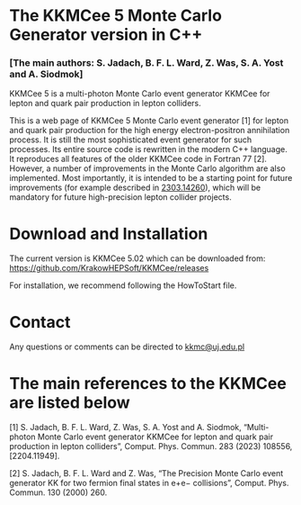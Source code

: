 # The KKMCee 5 Monte Carlo Generator version in C++ 
### [The main authors: S. Jadach, B. F. L. Ward, Z. Was, S. A. Yost and A. Siodmok] 

KKMCee 5 is a multi-photon Monte Carlo event generator KKMCee for lepton and quark pair production in lepton colliders.

This is a web page of KKMCee 5 Monte Carlo event generator [1] for lepton and quark pair production for the high energy electron-positron annihilation process. 
It is still the most sophisticated event generator for such processes. Its entire source code is rewritten in the modern C++ language. 
It reproduces all features of the older KKMCee code in Fortran 77 [2]. However, a number of improvements in the Monte Carlo algorithm are also implemented. Most importantly, 
it is intended to be a starting point for future improvements (for example described in [2303.14260](https://arxiv.org/pdf/2303.14260.pdf)), 
which will be mandatory for future high-precision lepton collider projects.  

# Download and Installation
The current version is KKMCee 5.02 which can be downloaded from: 
https://github.com/KrakowHEPSoft/KKMCee/releases

For installation, we recommend following the HowToStart file.

# Contact
Any questions or comments can be directed to kkmc@uj.edu.pl

# The main references to the KKMCee are listed below

[1]  S. Jadach, B. F. L. Ward, Z. Was, S. A. Yost and A. Siodmok, “Multi-photon Monte Carlo event generator KKMCee for lepton and quark pair production in lepton colliders”, Comput. Phys. Commun. 283 (2023) 108556, [2204.11949].

[2] S. Jadach, B. F. L. Ward and Z. Was, “The Precision Monte Carlo event generator KK
for two fermion final states in e+e− collisions”, Comput. Phys. Commun. 130 (2000) 260.
